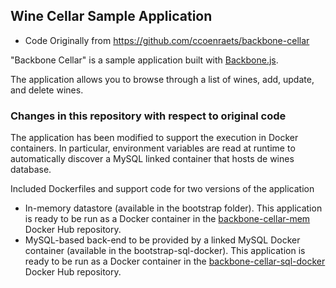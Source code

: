 ## Wine Cellar Sample Application
- Code Originally from https://github.com/ccoenraets/backbone-cellar

"Backbone Cellar" is a sample application built with [Backbone.js](http://documentcloud.github.com/backbone/).

The application allows you to browse through a list of wines, add, update, and delete wines.

### Changes in this repository with respect to original code
  The application has been modified to support the execution in Docker containers. In particular, environment variables are read at runtime to automatically discover a MySQL linked container that hosts de wines database.

 Included Dockerfiles and support code for two versions of the application
   + In-memory datastore (available in the bootstrap folder). This application is ready to be run as a Docker container in the [backbone-cellar-mem](https://hub.docker.com/r/cursocloudaws/backbone-cellar-mem/) Docker Hub repository.
   + MySQL-based back-end to be provided by a linked MySQL Docker container (available in the bootstrap-sql-docker). This application is ready to be run as a Docker container in the [backbone-cellar-sql-docker](https://hub.docker.com/r/cursocloudaws/backbone-cellar-sql-docker/) Docker Hub repository.
